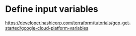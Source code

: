 # Define input variables
https://developer.hashicorp.com/terraform/tutorials/gcp-get-started/google-cloud-platform-variables
